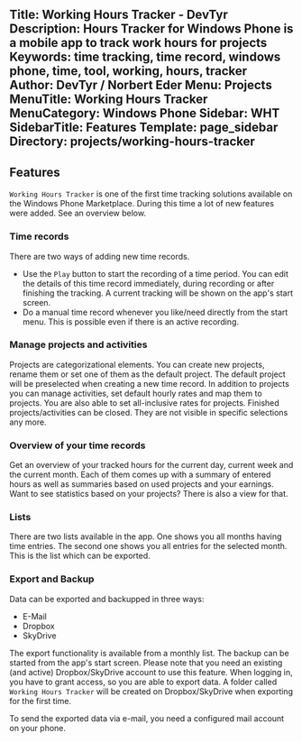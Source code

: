 Title: Working Hours Tracker - DevTyr
Description: Hours Tracker for Windows Phone is a mobile app to track work hours for projects
Keywords: time tracking, time record, windows phone, time, tool, working, hours, tracker
Author: DevTyr / Norbert Eder
Menu: Projects
MenuTitle: Working Hours Tracker
MenuCategory: Windows Phone
Sidebar: WHT
SidebarTitle: Features
Template: page_sidebar
Directory: projects/working-hours-tracker
-----

## Features

`Working Hours Tracker` is one of the first time tracking solutions available on the Windows Phone Marketplace. During this time a lot of new features were added. See an overview below.

### Time records
            
There are two ways of adding new time records. 

* Use the `Play` button to start the recording of a time period. You can edit the details of this time record immediately, during recording or after finishing the tracking. A current tracking will be shown on the app's start screen.
* Do a manual time record whenever you like/need directly from the start menu. This is possible even if there is an active recording.

### Manage projects and activities
            
Projects are categorizational elements. You can create new projects, rename them or set one of them as the default project. The default project will be preselected when creating a new time record. In addition to projects you can manage activities, set default hourly rates and map them to projects. You are also able to set all-inclusive rates for projects. Finished projects/activities can be closed. They are not visible in specific selections any more.
            
### Overview of your time records

Get an overview of your tracked hours for the current day, current week and the current month. Each of them comes up with a summary of entered hours as well as summaries based on used projects and your earnings. Want to see statistics based on your projects? There is also a view for that.

### Lists

There are two lists available in the app. One shows you all months having time entries. The second one shows you all entries for the selected month. This is the list which can be exported.

### Export and Backup

Data can be exported and backupped in three ways:

* E-Mail
* Dropbox
* SkyDrive

The export functionality is available from a monthly list. The backup can  be started from the app's start screen. Please note that you need an existing (and active) Dropbox/SkyDrive account to use this feature. When logging in, you have to grant access, so you are able to export data. A folder called `Working Hours Tracker` will be created on Dropbox/SkyDrive when exporting for the first time.

To send the exported data via e-mail, you need a configured mail account on your phone.
